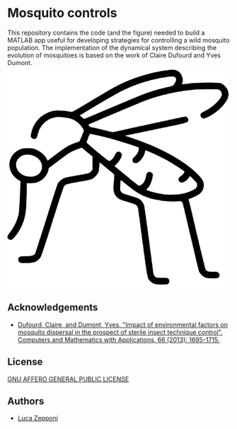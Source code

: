 
# Mosquito controls

This repository contains the code (and the figure) needed to build a MATLAB app useful for developing strategies for controlling a wild mosquito population. The implementation of the dynamical system describing the evolution of mosquitoes is based on the work of Claire Dufourd and Yves Dumont.
![Logo](https://raw.githubusercontent.com/LucaZepponi/mosquito_controls/main/mosquito_icon.png)


## Acknowledgements

 - [Dufourd, Claire, and Dumont, Yves. "Impact of environmental factors on mosquito dispersal in the prospect of sterile insect technique control". Computers and Mathematics with Applications, 66 (2013): 1695-1715.](https://www.sciencedirect.com/science/article/pii/S0898122113002307)
## License

[GNU AFFERO GENERAL PUBLIC LICENSE](https://www.gnu.org/licenses/agpl-3.0.en.html#license-text)


## Authors

- [Luca Zepponi](https://github.com/LucaZepponi)
